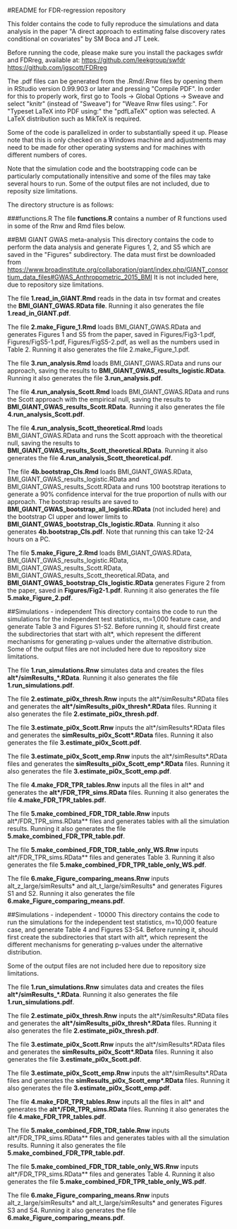 #README for FDR-regression repository

This folder contains the code to fully reproduce the simulations and data analysis in the paper
"A direct approach to estimating false discovery rates conditional on covariates" by SM Boca and JT Leek.

Before running the code, please make sure you install the packages swfdr and FDRreg, available at:
https://github.com/leekgroup/swfdr    
https://github.com/jgscott/FDRreg

The .pdf files can be generated from the .Rmd/.Rnw files by opening them in RStudio version 0.99.903 or later and pressing "Compile PDF". In order for this to properly work, first go to Tools -> Global Options -> Sweave and select "knitr" (instead of "Sweave") for "Weave Rnw files using:". For "Typeset LaTeX into PDF using:" the "pdfLaTeX" option was selected. A LaTeX distribution such as MikTeX is required.

Some of the code is parallelized in order to substantially speed it up. Please note that this is only checked on a Windows machine and adjustments may need to be made for other operating systems and for machines with different numbers of cores.

Note that the simulation code and the bootstrapping code can be particularly computationally intensitive and some of the files may take several hours to run. 
Some of the output files are not included, due to reposity size limitations.

The directory structure is as follows:

###functions.R
The file **functions.R** contains a number of R functions used in some of the Rnw and Rmd files below.

##BMI GIANT GWAS meta-analysis
This directory contains the code to perform the data analysis and generate Figures 1, 2, and S5 which are saved in the "Figures" subdirectory.
The data must first be downloaded from https://www.broadinstitute.org/collaboration/giant/index.php/GIANT_consortium_data_files#GWAS_Anthropometric_2015_BMI
It is not included here, due to repository size limitations.

The file **1.read_in_GIANT.Rmd** reads in the data in tsv format and creates the **BMI_GIANT_GWAS.RData file**. Running it also generates the file **1.read_in_GIANT.pdf**.

The file **2.make_Figure_1.Rmd** loads BMI_GIANT_GWAS.RData and generates Figures 1 and S5 from the paper, saved in Figures/Fig3-1.pdf, Figures/FigS5-1.pdf, Figures/FigS5-2.pdf, as well as the numbers used in Table 2. Running it also generates the file 2.make_Figure_1.pdf.

The file **3.run_analysis.Rmd** loads BMI_GIANT_GWAS.RData and runs our approach, saving the results to **BMI_GIANT_GWAS_results_logistic.RData**. Running it also generates the file **3.run_analysis.pdf**.

The file **4.run_analysis_Scott.Rmd** loads BMI_GIANT_GWAS.RData and runs the Scott approach with the empirical null, saving the results to **BMI_GIANT_GWAS_results_Scott.RData**. Running it also generates the file **4.run_analysis_Scott.pdf**.

The file **4.run_analysis_Scott_theoretical.Rmd** loads BMI_GIANT_GWAS.RData and runs the Scott approach with the theoretical null, saving the results to **BMI_GIANT_GWAS_results_Scott_theoretical.RData**. Running it also generates the file **4.run_analysis_Scott_theoretical.pdf**.

The file **4b.bootstrap_CIs.Rmd** loads BMI_GIANT_GWAS.RData, BMI_GIANT_GWAS_results_logistic.RData and BMI_GIANT_GWAS_results_Scott.RData and runs 100 bootstrap iterations to generate a 90% confidence interval for the true proportion of nulls with our approach. The bootstrap results are saved to **BMI_GIANT_GWAS_bootstrap_all_logistic.RData** (not included here) and the bootstrap CI upper and lower limits to **BMI_GIANT_GWAS_bootstrap_CIs_logistic.RData**. Running it also generates **4b.bootstrap_CIs.pdf**. Note that running this can take 12-24 hours on a PC.

The file **5.make_Figure_2.Rmd** loads BMI_GIANT_GWAS.RData, BMI_GIANT_GWAS_results_logistic.RData, BMI_GIANT_GWAS_results_Scott.RData,  BMI_GIANT_GWAS_results_Scott_theoretical.RData, and **BMI_GIANT_GWAS_bootstrap_CIs_logistic.RData** generates Figure 2 from the paper, saved in **Figures/Fig2-1.pdf**. Running it also generates the file **5.make_Figure_2.pdf**.

##Simulations - independent
This directory contains the code to run the simulations for the independent test statistics, m=1,000 feature case, and generate Table 3 and Figures S1-S2. 
Before running it, should first create the subdirectories that start with alt*, which represent the different mechanisms for generating p-values under the alternative distribution.
Some of the output files are not included here due to repository size limitations.

The file **1.run_simulations.Rnw** simulates data and creates the files **alt\*/simResults_\*.RData**. Running it also generates the file **1.run_simulations.pdf**.

The file **2.estimate_pi0x_thresh.Rnw** inputs the alt\*/simResults\*.RData files and generates the **alt\*/simResults_pi0x_thresh\*.RData** files. Running it also generates the file **2.estimate_pi0x_thresh.pdf**.

The file **3.estimate_pi0x_Scott.Rnw** inputs the alt\*/simResults\*.RData files and generates the **simResults_pi0x_Scott\*.RData** files. Running it also generates the file **3.estimate_pi0x_Scott.pdf**.

The file **3.estimate_pi0x_Scott_emp.Rnw** inputs the alt\*/simResults\*.RData files and generates the **simResults_pi0x_Scott_emp\*.RData** files. Running it also generates the file **3.estimate_pi0x_Scott_emp.pdf**.

The file **4.make_FDR_TPR_tables.Rnw** inputs all the files in alt\* and generates the **alt\*/FDR_TPR_sims.RData** files. Running it also generates the file **4.make_FDR_TPR_tables.pdf**.

The file **5.make_combined_FDR_TDR_table.Rnw** inputs alt\*/FDR_TPR_sims.RData** files and generates tables with all the simulation results. Running it also generates the file **5.make_combined_FDR_TPR_table.pdf**.

The file **5.make_combined_FDR_TDR_table_only_WS.Rnw** inputs alt\*/FDR_TPR_sims.RData** files and generates Table 3. Running it also generates the file **5.make_combined_FDR_TPR_table_only_WS.pdf**.

The file **6.make_Figure_comparing_means.Rnw** inputs alt_z_large/simResults* and alt_t_large/simResults* and generates Figures S1 and S2. Running it also generates the file **6.make_Figure_comparing_means.pdf**.

##Simulations - independent - 10000
This directory contains the code to run the simulations for the independent test statistics, m=10,000 feature case, and generate Table 4 and Figures S3-S4. 
Before running it, should first create the subdirectories that start with alt*, which represent the different mechanisms for generating p-values under the alternative distribution.

Some of the output files are not included here due to repository size limitations.

The file **1.run_simulations.Rnw** simulates data and creates the files **alt\*/simResults_\*.RData**. Running it also generates the file **1.run_simulations.pdf**.

The file **2.estimate_pi0x_thresh.Rnw** inputs the alt\*/simResults\*.RData files and generates the **alt\*/simResults_pi0x_thresh\*.RData** files. Running it also generates the file **2.estimate_pi0x_thresh.pdf**.

The file **3.estimate_pi0x_Scott.Rnw** inputs the alt\*/simResults\*.RData files and generates the **simResults_pi0x_Scott\*.RData** files. Running it also generates the file **3.estimate_pi0x_Scott.pdf**.

The file **3.estimate_pi0x_Scott_emp.Rnw** inputs the alt\*/simResults\*.RData files and generates the **simResults_pi0x_Scott_emp\*.RData** files. Running it also generates the file **3.estimate_pi0x_Scott_emp.pdf**.

The file **4.make_FDR_TPR_tables.Rnw** inputs all the files in alt\* and generates the **alt\*/FDR_TPR_sims.RData** files. Running it also generates the file **4.make_FDR_TPR_tables.pdf**.

The file **5.make_combined_FDR_TDR_table.Rnw** inputs alt\*/FDR_TPR_sims.RData** files and generates tables with all the simulation results. Running it also generates the file **5.make_combined_FDR_TPR_table.pdf**.

The file **5.make_combined_FDR_TDR_table_only_WS.Rnw** inputs alt\*/FDR_TPR_sims.RData** files and generates Table 4. Running it also generates the file **5.make_combined_FDR_TPR_table_only_WS.pdf**.

The file **6.make_Figure_comparing_means.Rnw** inputs alt_z_large/simResults* and alt_t_large/simResults* and generates Figures S3 and S4. Running it also generates the file **6.make_Figure_comparing_means.pdf**.

